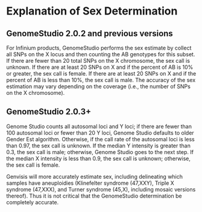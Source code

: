 # Explanation of Sex Determination

## GenomeStudio 2.0.2 and previous versions
For Infinium products, GenomeStudio performs the sex estimate by collect all SNPs on the X locus and then counting the AB genotypes for this subset. If there are fewer than 20 total SNPs on the X chromosome, the sex call is unknown. If there are at least 20 SNPs on X and if the percent of AB is 10% or greater, the sex call is female. If there are at least 20 SNPs on X and if the percent of AB is less than 10%, the sex call is male. The accuracy of the sex estimation may vary depending on the coverage (i.e., the number of SNPs on the X chromosome).
  
## GenomeStudio 2.0.3+
Genome Studio counts all autosomal loci and Y loci; if there are fewer than 100 autosomal loci or fewer than 20 Y loci, Genome Studio defaults to older Gender Est algorithm. Otherwise, if the call rate of the autosomal loci is less than 0.97, the sex call is unknown. If the median Y intensity is greater than 0.3, the sex call is male; otherwise, Genome Studio goes to the next step. If the median X intensity is less than 0.9, the sex call is unknown; otherwise, the sex call is female.

Genvisis will more accurately estimate sex, including delineating which samples have aneuploidies (Klinefelter syndrome (47,XXY), Triple X syndrome (47,XXX), and Turner syndrome (45,X), including mosaic versions thereof). Thus it is not critical that the GenomeStudio determination be completely accurate.
